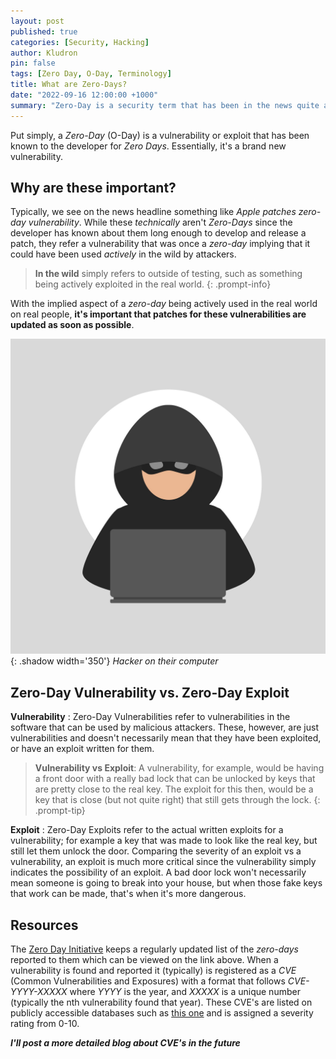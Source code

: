 ```yaml
---
layout: post
published: true
categories: [Security, Hacking]
author: Kludron
pin: false
tags: [Zero Day, O-Day, Terminology]
title: What are Zero-Days?
date: "2022-09-16 12:00:00 +1000"
summary: "Zero-Day is a security term that has been in the news quite a bit recently, but what does it mean?"
---
```


Put simply, a *Zero-Day* (O-Day) is a vulnerability or exploit that has been known to the developer
for *Zero Days*. Essentially, it's a brand new vulnerability.

## Why are these important?

Typically, we see on the news headline something like *Apple patches zero-day vulnerability*.
While these *technically* aren't *Zero-Days* since the developer has known about them 
long enough to develop and release a patch, they refer a vulnerability that was once
a *zero-day* implying that it could have been used *actively* in the wild by attackers.

> **In the wild** simply refers to outside of testing, such as something being actively exploited in
the real world.
{: .prompt-info}

With the implied aspect of a *zero-day* being actively used in the real world on real people, **it's
important that patches for these vulnerabilities are updated as soon as possible**.

![Hacker](/assets/img/hacker.png){: .shadow width='350'}
_Hacker on their computer_


## Zero-Day Vulnerability vs. Zero-Day Exploit

**Vulnerability**
: Zero-Day Vulnerabilities refer to vulnerabilities in the software that can be used by malicious
attackers. These, however, are just vulnerabilities and doesn't necessarily mean that they have
been exploited, or have an exploit written for them.

> **Vulnerability vs Exploit**: A vulnerability, for example, would be having a front door with
a really bad lock that can be unlocked by keys that are pretty close to the real key. The exploit
for this then, would be a key that is close (but not quite right) that still gets through the lock.
{: .prompt-tip}

**Exploit**
: Zero-Day Exploits refer to the actual written exploits for a vulnerability; for example a key
that was made to look like the real key, but still let them unlock the door. Comparing
the severity of an exploit vs a vulnerability, an exploit is much more critical since the 
vulnerability simply indicates the possibility of an exploit. A bad door lock won't necessarily
mean someone is going to break into your house, but when those fake keys that work can be made,
that's when it's more dangerous.

## Resources

The [Zero Day Initiative](https://www.zerodayinitiative.com/advisories/upcoming/) keeps a regularly
updated list of the *zero-days* reported to them which can be viewed on the link above. When a
vulnerability is found and reported it (typically) is registered as a *CVE* (Common Vulnerabilities
and Exposures) with a format that follows *CVE-YYYY-XXXXX* where *YYYY* is the year, and *XXXXX* is
a unique number (typically the nth vulnerability found that year). These CVE's are listed on
publicly accessible databases such as [this one](https://www.cvedetails.com/index.php) and is 
assigned a severity rating from 0-10.

***I'll post a more detailed blog about CVE's in the future***
